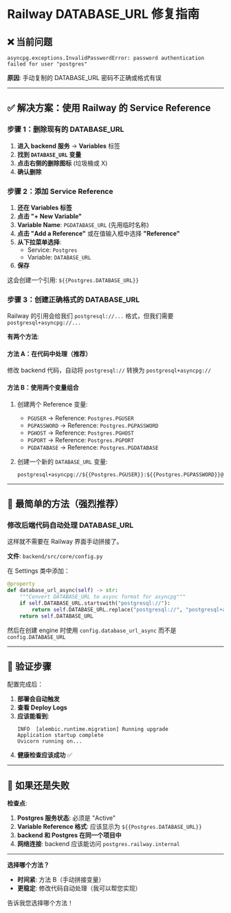 # Railway DATABASE_URL 修复指南

## ❌ 当前问题

```
asyncpg.exceptions.InvalidPasswordError: password authentication failed for user "postgres"
```

**原因**: 手动复制的 DATABASE_URL 密码不正确或格式有误

---

## ✅ 解决方案：使用 Railway 的 Service Reference

### 步骤 1：删除现有的 DATABASE_URL

1. **进入 backend 服务** → **Variables** 标签
2. **找到 `DATABASE_URL` 变量**
3. **点击右侧的删除图标** (垃圾桶或 X)
4. **确认删除**

### 步骤 2：添加 Service Reference

1. **还在 Variables 标签**
2. **点击 "+ New Variable"**
3. **Variable Name**: `PGDATABASE_URL`  (先用临时名称)
4. **点击 "Add a Reference"** 或在值输入框中选择 **"Reference"**
5. **从下拉菜单选择**:
   - Service: `Postgres`
   - Variable: `DATABASE_URL`
6. **保存**

这会创建一个引用: `${{Postgres.DATABASE_URL}}`

### 步骤 3：创建正确格式的 DATABASE_URL

Railway 的引用会给我们 `postgresql://...` 格式，但我们需要 `postgresql+asyncpg://...`

**有两个方法**:

#### 方法 A：在代码中处理（推荐）

修改 backend 代码，自动将 `postgresql://` 转换为 `postgresql+asyncpg://`

#### 方法 B：使用两个变量组合

1. 创建两个 Reference 变量:
   - `PGUSER` → Reference: `Postgres.PGUSER`
   - `PGPASSWORD` → Reference: `Postgres.PGPASSWORD`
   - `PGHOST` → Reference: `Postgres.PGHOST`
   - `PGPORT` → Reference: `Postgres.PGPORT`
   - `PGDATABASE` → Reference: `Postgres.PGDATABASE`

2. 创建一个新的 `DATABASE_URL` 变量:
   ```
   postgresql+asyncpg://${{Postgres.PGUSER}}:${{Postgres.PGPASSWORD}}@${{Postgres.PGHOST}}:${{Postgres.PGPORT}}/${{Postgres.PGDATABASE}}
   ```

---

## 🎯 最简单的方法（强烈推荐）

### 修改后端代码自动处理 DATABASE_URL

这样就不需要在 Railway 界面手动拼接了。

**文件**: `backend/src/core/config.py`

在 Settings 类中添加：

```python
@property
def database_url_async(self) -> str:
    """Convert DATABASE_URL to async format for asyncpg"""
    if self.DATABASE_URL.startswith("postgresql://"):
        return self.DATABASE_URL.replace("postgresql://", "postgresql+asyncpg://", 1)
    return self.DATABASE_URL
```

然后在创建 engine 时使用 `config.database_url_async` 而不是 `config.DATABASE_URL`

---

## 📝 验证步骤

配置完成后：

1. **部署会自动触发**
2. **查看 Deploy Logs**
3. **应该能看到**:
   ```
   INFO  [alembic.runtime.migration] Running upgrade
   Application startup complete
   Uvicorn running on...
   ```
4. **健康检查应该成功** ✅

---

## 🔧 如果还是失败

**检查点**:

1. **Postgres 服务状态**: 必须是 "Active"
2. **Variable Reference 格式**: 应该显示为 `${{Postgres.DATABASE_URL}}`
3. **backend 和 Postgres 在同一个项目中**
4. **网络连接**: backend 应该能访问 `postgres.railway.internal`

---

**选择哪个方法？**

- **时间紧**: 方法 B（手动拼接变量）
- **更稳定**: 修改代码自动处理（我可以帮您实现）

告诉我您选择哪个方法！
